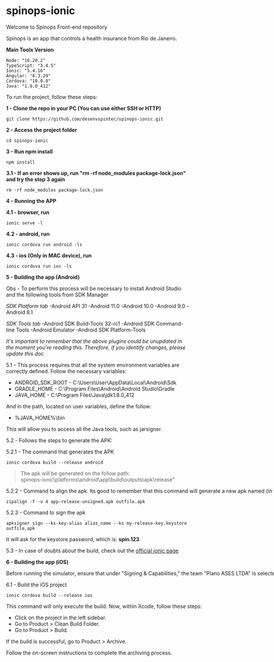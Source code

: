 # spinops-ionic

Welcome to Spinops Front-end repository

Spinops is an app that controls a health insurance from Rio de Janeiro.

**Main Tools Version**

  ```
  Node: "16.20.2"
  TypeScript: "3.4.5"
  Ionic: "5.4.16"
  Angular: "8.3.29"
  Cordova: "10.0.0"
  Java: "1.8.0_412"
  ```  
  

To run the project, follow these steps: 

**1 - Clone the repo in your PC (You can use either SSH or HTTP)**

```
git clone https://github.com/desenvspintec/spinops-ionic.git
```

**2 - Access the project folder**

```
cd spinops-ionic
```

**3 - Run npm install**

```
npm install
```

  **3.1 - If an error shows up, run "rm -rf node_modules package-lock.json" and try the step 3 again**

  ```
  rm -rf node_modules package-lock.json
  ```

**4 - Running the APP**

  **4.1 - browser, run** 
  ```
  ionic serve -l
  ```

  **4.2 - android, run** 
  ```
  ionic cordova run android -ls
  ```
  
  **4.3 - ios (Only in MAC device), run**
  
  ```
  ionic cordova run ios -ls
  ```
  
  
**5 - Building the app (Android)**

  Obs - To perform this process will be necessary to install Android Studio and the following tools from SDK Manager
    
  *SDK Platform tab* 
    -Android API 31
    -Android 11.0
    -Android 10.0
    -Android 9.0
    -Android 8.1

  *SDK Tools tab* 
    -Android SDK Build-Tools 32-rc1
    -Android SDK Command-line Tools
    -Android Emulator
    -Android SDK Platform-Tools

  *It's important to remember that the above plugins could be unupdated in the moment you're reading this. Therefore, if you identify changes, please update this doc* 


   5.1 - This process requires that all the system environment variables are correctly defined. Follow the necessary variables:

  - ANDROID_SDK_ROOT - C:\Users\User\AppData\Local\Android\Sdk
  - GRADLE_HOME - C:\Program Files\Android\Android Studio\Gradle
  - JAVA_HOME - C:\Program Files\Java\jdk1.8.0_412

  And in the path, located on user variables, define the follow:
  - %JAVA_HOME%\bin

  This will allow you to access all the Java tools, such as jarsigner.

   5.2 - Follows the steps to generate the APK:   

   5.2.1 - The command that generates the APK

   ```
   ionic cordova build --release android
   ```

  > The apk will be generated on the follow path: spinops<nobr>-ionic\platforms\android\app\build\outputs\apk\release" 

   5.2.2 - Command to align the apk. Its good to remember that this command will generate a new apk named (in this example) outfile.apk

   ``` 
   zipalign -f -v 4 app-release-unsigned.apk outfile.apk
   ```

   5.2.3 - Command to sign the apk

   ```
   apksigner sign --ks-key-alias alias_name --ks my-release-key.keystore outfile.apk
   ```

   It will ask for the keystore password, which is: **spin.123**

  5.3 - In case of doubts about the build, check out the [official ionic page](https://ionicframework.com/docs/v1/guide/publishing.html)
  

  **6 - Building the app (iOS)**

  Before running the simulator, ensure that under "Signing & Capabilities," the team "Plano ASES LTDA" is selected.

  6.1 - Build the iOS project

  ```
  ionic cordova build --release ios
  ```

  This command will only execute the build. Now, within Xcode, follow these steps:

  - Click on the project in the left sidebar.
  - Go to Product > Clean Build Folder.
  - Go to Product > Build.

  If the build is successful, go to Product > Archive.
  
  Follow the on-screen instructions to complete the archiving process.